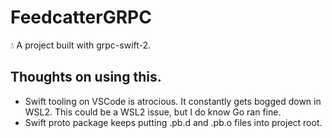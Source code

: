 # FeedcatterGRPC

💧 A project built with grpc-swift-2.

## Thoughts on using this.

- Swift tooling on VSCode is atrocious. It constantly gets bogged down in WSL2. This could be a WSL2 issue, but I do know Go ran fine.
- Swift proto package keeps putting .pb.d and .pb.o files into project root.
